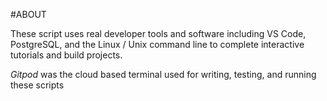 #ABOUT

These script uses real developer tools and software including VS Code, PostgreSQL, and the Linux / Unix command line to complete interactive tutorials and build projects.

*Gitpod* was the cloud based terminal used for writing, testing, and running these scripts
